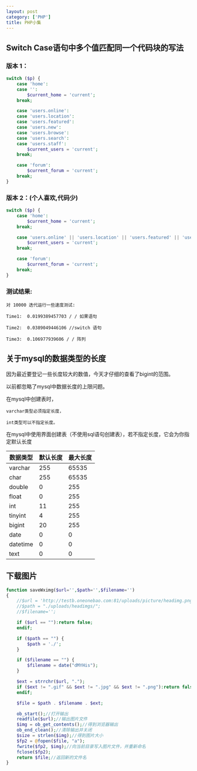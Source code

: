 ```yaml
---
layout: post
category: ['PHP']
title: PHP小集
---
```


## Switch Case语句中多个值匹配同一个代码块的写法

### 版本 1：
```php
switch ($p) {
    case 'home':
    case '':
        $current_home = 'current';
    break;

    case 'users.online':
    case 'users.location':
    case 'users.featured':
    case 'users.new':
    case 'users.browse':
    case 'users.search':
    case 'users.staff':
        $current_users = 'current';
    break;

    case 'forum':
        $current_forum = 'current';
    break;
}
```
### 版本 2：(个人喜欢,代码少)
```php
switch ($p) {
    case 'home':
        $current_home = 'current';
    break;

    case 'users.online' || 'users.location' || 'users.featured' || 'users.browse' || 'users.search' || 'users.staff':
        $current_users = 'current';
    break;

    case 'forum':
        $current_forum = 'current';
    break;
}
```
### 测试结果:
`对 10000 迭代运行一些速度测试:`

`Time1:  0.0199389457703 / / 如果语句`

`Time2:  0.0389049446106 //switch 语句`

`Time3:  0.106977939606 / / 阵列`





## 关于mysql的数据类型的长度


因为最近要登记一些长度较大的数值，今天才仔细的查看了bigint的范围。

以前都忽略了mysql中数据长度的上限问题。



在mysql中创建表时，

`varchar类型必须指定长度，`

`int类型可以不指定长度。`



在mysql中使用界面创建表（不使用sql语句创建表），若不指定长度，它会为你指定默认长度

| 数据类型 | 默认长度 | 最大长度 |
| -------- | -------- | -------- |
| varchar  | 255      | 65535    |
| char     | 255      | 65535    |
| double   | 0        | 255      |
| float    | 0        | 255      |
| int      | 11       | 255      |
| tinyint  | 4        | 255      |
| bigint   | 20       | 255      |
| date     | 0        | 0        |
| datetime | 0        | 0        |
| text     | 0        | 0        |


## 下载图片
```php
function saveWximg($url='',$path='',$filename='')
{
    //$url = 'http://testb.oneonebao.com:81/uploads/picture/headimg.png';
    //$path = "./uploads/headimgs/";
    //$filename='';

    if ($url == ""):return false;
    endif;

    if ($path == "") {
        $path = './';
    }

    if ($filename == "") {
        $filename = date("dMYHis");
    }

    $ext = strrchr($url, ".");
    if ($ext != ".gif" && $ext != ".jpg" && $ext != ".png"):return false;
    endif;

    $file = $path . $filename . $ext;

    ob_start();//打开输出
    readfile($url);//输出图片文件
    $img = ob_get_contents();//得到浏览器输出
    ob_end_clean();//清除输出并关闭
    $size = strlen($img);//得到图片大小
    $fp2 = @fopen($file, "a");
    fwrite($fp2, $img);//向当前目录写入图片文件，并重新命名
    fclose($fp2);
    return $file;//返回新的文件名
}

```


